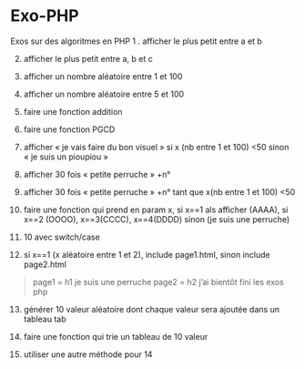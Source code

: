 # Exo-PHP
Exos sur des algoritmes en PHP
1 . afficher  le plus petit entre a et b

2. afficher le plus petit entre a, b et c

3. afficher un nombre aléatoire entre 1 et 100

4. afficher un nombre aléatoire entre 5 et 100

5. faire une fonction addition

6. faire une fonction PGCD

7. afficher « je vais faire du bon visuel » si x (nb entre 1 et 100) <50 sinon « je suis un pioupiou »

8. afficher 30 fois « petite perruche » +n°

9. afficher 30 fois « petite perruche » +n° tant que x(nb entre 1 et 100) <50

10. faire une fonction qui prend en param x, si x==1 als afficher (AAAA), si x==2 (OOOO), x==3(CCCC), x==4(DDDD) sinon (je suis une perruche)

11. 10 avec switch/case

12. si x==1 (x aléatoire entre 1 et 2), include page1.html, sinon include page2.html
> page1 = h1 je suis une perruche
> page2 = h2 j’ai bientôt fini les exos php

13. générer 10 valeur aléatoire dont chaque valeur sera ajoutée dans un tableau tab

14. faire une fonction qui trie un tableau de 10 valeur

15. utiliser une autre méthode pour 14

